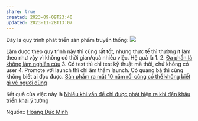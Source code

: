 ```yaml
---
share: true
created: 2023-09-09T23:40
updated: 2023-11-28T13:07
---
```

Đây là quy trình phát triển sản phẩm truyền thống:
![](https://i.imgur.com/UVkZGQo.png)

Làm được theo quy trình này thì cũng rất tốt, nhưng thực tế thì thường ít làm theo như vậy vì không có thời gian/quá nhiều việc. Hệ quả là
1. 
2. [Đa phần là không làm nghiên cứu](./Ki%E1%BB%83m%20%C4%91%E1%BB%8Bnh%20gi%E1%BA%A3%20thuy%E1%BA%BFt/Vi%E1%BB%87c%20ki%E1%BB%83m%20%C4%91%E1%BB%8Bnh%20gi%E1%BA%A3%20thuy%E1%BA%BFt%20th%C6%B0%E1%BB%9Dng%20b%E1%BB%8B%20b%E1%BB%8F%20qua%20khi%20c%C3%B3%20qu%C3%A1%20nhi%E1%BB%81u%20vi%E1%BB%87c.md)
3. Có test thì chỉ test kỹ thuật mà thôi, chứ không có user
4. Promote với launch thì chỉ âm thầm launch. Có quảng bá thì cũng không biết ai đọc được. [Sản phẩm ra mắt 10 năm rồi cũng có thể không biết gì về người dùng](./S%E1%BA%A3n%20ph%E1%BA%A9m%20ra%20m%E1%BA%AFt%2010%20n%C4%83m%20r%E1%BB%93i%20c%C5%A9ng%20c%C3%B3%20th%E1%BB%83%20kh%C3%B4ng%20bi%E1%BA%BFt%20g%C3%AC%20v%E1%BB%81%20ng%C6%B0%E1%BB%9Di%20d%C3%B9ng.md)

Kết quả của việc này là [Nhiều khi vấn đề chỉ được phát hiện ra khi đến khâu triển khai ý tưởng](../C%C3%B4ng%20vi%E1%BB%87c/Nhi%E1%BB%81u%20khi%20v%E1%BA%A5n%20%C4%91%E1%BB%81%20ch%E1%BB%89%20%C4%91%C6%B0%E1%BB%A3c%20ph%C3%A1t%20hi%E1%BB%87n%20ra%20khi%20%C4%91%E1%BA%BFn%20kh%C3%A2u%20tri%E1%BB%83n%20khai%20%C3%BD%20t%C6%B0%E1%BB%9Fng.md)

Nguồn:: [Hoàng Đức Minh](../../%CE%9E%20Ngu%E1%BB%93n/Qu%E1%BA%A3n%20l%C3%BD%20d%E1%BB%B1%20%C3%A1n,%20ph%C3%A1t%20tri%E1%BB%83n%20s%E1%BA%A3n%20ph%E1%BA%A9m,%20x%C3%A2y%20d%E1%BB%B1ng%20t%E1%BB%95%20ch%E1%BB%A9c/Ho%C3%A0ng%20%C4%90%E1%BB%A9c%20Minh.md)


